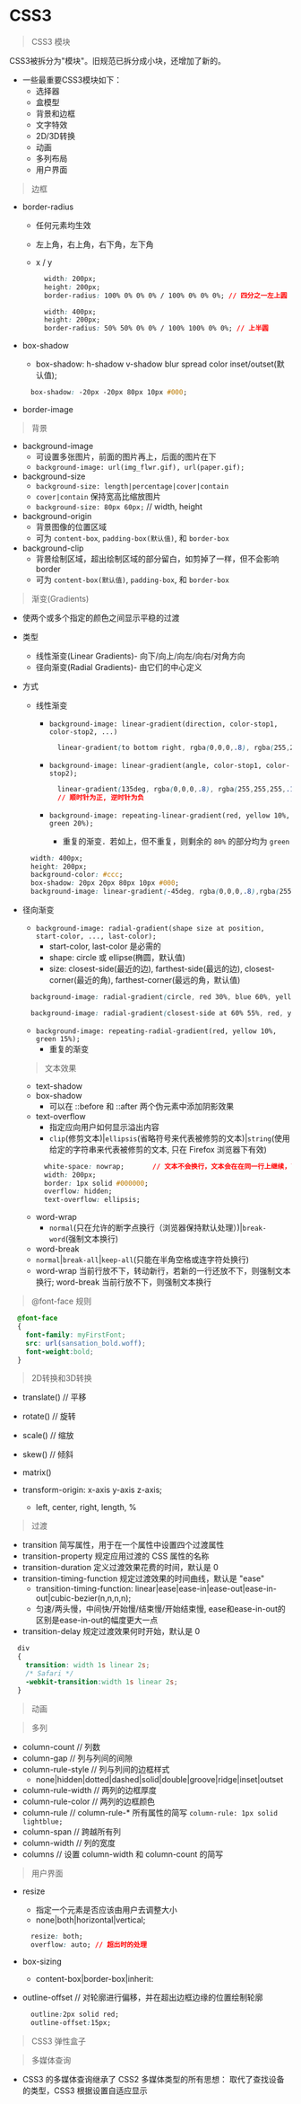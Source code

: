 # CSS3

> CSS3 模块

CSS3被拆分为"模块"。旧规范已拆分成小块，还增加了新的。

* 一些最重要CSS3模块如下：
  * 选择器
  * 盒模型
  * 背景和边框
  * 文字特效
  * 2D/3D转换
  * 动画
  * 多列布局
  * 用户界面

> 边框

* border-radius
  * 任何元素均生效
  * 左上角，右上角，右下角，左下角
  * x / y

    ```css
      width: 200px;
      height: 200px;
      border-radius: 100% 0% 0% 0% / 100% 0% 0% 0%; // 四分之一左上圆

      width: 400px;
      height: 200px;
      border-radius: 50% 50% 0% 0% / 100% 100% 0% 0%; // 上半圆
    ```

* box-shadow
  * box-shadow: h-shadow v-shadow blur spread color inset/outset(默认值);

  ```css
    box-shadow: -20px -20px 80px 10px #000;
  ```

* border-image

> 背景

* background-image
  * 可设置多张图片，前面的图片再上，后面的图片在下
  * ` background-image: url(img_flwr.gif), url(paper.gif); `
* background-size
  * `background-size: length|percentage|cover|contain`
  * `cover|contain` 保持宽高比缩放图片
  * `background-size: 80px 60px;` // width, height
* background-origin
  * 背景图像的位置区域
  * 可为 `content-box`, `padding-box(默认值)`, 和 `border-box`
* background-clip
  * 背景绘制区域，超出绘制区域的部分留白，如剪掉了一样，但不会影响 border
  * 可为 `content-box(默认值)`, `padding-box`, 和 `border-box`

> 渐变(Gradients)

* 使两个或多个指定的颜色之间显示平稳的过渡
* 类型
  * 线性渐变(Linear Gradients)- 向下/向上/向左/向右/对角方向
  * 径向渐变(Radial Gradients)- 由它们的中心定义
* 方式
  * 线性渐变
    * `background-image: linear-gradient(direction, color-stop1, color-stop2, ...)`

      ```css
        linear-gradient(to bottom right, rgba(0,0,0,.8), rgba(255,255,255,.1)) // 左上到右下
      ```

    * `background-image: linear-gradient(angle, color-stop1, color-stop2);`

      ```css
        linear-gradient(135deg, rgba(0,0,0,.8), rgba(255,255,255,.1)) //右下到左上
        // 顺时针为正, 逆时针为负
      ```

    * `background-image: repeating-linear-gradient(red, yellow 10%, green 20%);`
      * 重复的渐变．若如上，但不重复，则剩余的 `80%` 的部分均为 `green`
  
  ```css
    width: 400px;
    height: 200px;
    background-color: #ccc;
    box-shadow: 20px 20px 80px 10px #000;
    background-image: linear-gradient(-45deg, rgba(0,0,0,.8),rgba(255,255,255,.1),rgba(0,0,0,.8));// 等价于 ...0,...50%,...100%
  ```

* 径向渐变
  * `background-image: radial-gradient(shape size at position, start-color, ..., last-color);`
    * start-color, last-color 是必需的
    * shape: circle 或 ellipse(椭圆，默认值)
    * size: closest-side(最近的边), farthest-side(最远的边), closest-corner(最近的角), farthest-corner(最远的角，默认值)

  ```css
    background-image: radial-gradient(circle, red 30%, blue 60%, yellow 100%);

    background-image: radial-gradient(closest-side at 60% 55%, red, yellow, black); // 默认的 position 是 50%, 50%(即圆心)
  ```

  * `background-image: repeating-radial-gradient(red, yellow 10%, green 15%);`
    * 重复的渐变

  > 文本效果

  * text-shadow
  * box-shadow
    * 可以在 ::before 和 ::after 两个伪元素中添加阴影效果
  * text-overflow
    * 指定应向用户如何显示溢出内容
    * `clip`(修剪文本)|`ellipsis`(省略符号来代表被修剪的文本)|`string`(使用给定的字符串来代表被修剪的文本, 只在 Firefox 浏览器下有效)
    ```css
      white-space: nowrap;       // 文本不会换行，文本会在在同一行上继续，直到遇到 <br> 标签为止
      width: 200px; 
      border: 1px solid #000000;
      overflow: hidden;
      text-overflow: ellipsis; 
    ```
  * word-wrap
    * `normal`(只在允许的断字点换行（浏览器保持默认处理）)|`break-word`(强制文本换行)
  * word-break
   * `normal`|`break-all`|`keep-all`(只能在半角空格或连字符处换行)
  * word-wrap 当前行放不下，转动新行，若新的一行还放不下，则强制文本换行; word-break 当前行放不下，则强制文本换行

> @font-face 规则

  ```css
    @font-face
    {
      font-family: myFirstFont;
      src: url(sansation_bold.woff);
      font-weight:bold;
    }
  ```

> 2D转换和3D转换
  * translate() // 平移
  * rotate()    // 旋转
  * scale()     // 缩放
  * skew()      // 倾斜
  * matrix()

  * transform-origin: x-axis y-axis z-axis;
    * left, center, right, length, %

> 过渡
  * transition	简写属性，用于在一个属性中设置四个过渡属性
  * transition-property	规定应用过渡的 CSS 属性的名称
  * transition-duration	定义过渡效果花费的时间，默认是 0
  * transition-timing-function	规定过渡效果的时间曲线，默认是 "ease"
    * transition-timing-function: linear|ease|ease-in|ease-out|ease-in-out|cubic-bezier(n,n,n,n);
    * 匀速/两头慢，中间快/开始慢/结束慢/开始结束慢, ease和ease-in-out的区别是ease-in-out的幅度更大一点
  * transition-delay	规定过渡效果何时开始，默认是 0

  ```css
    div
    {
      transition: width 1s linear 2s;
      /* Safari */
      -webkit-transition:width 1s linear 2s;
    }
  ```

> 动画

> 多列

  * column-count       // 列数
  * column-gap         // 列与列间的间隙
  * column-rule-style  // 列与列间的边框样式
    * none|hidden|dotted|dashed|solid|double|groove|ridge|inset|outset
  * column-rule-width  // 两列的边框厚度
  * column-rule-color  // 两列的边框颜色
  * column-rule        // column-rule-* 所有属性的简写  `column-rule: 1px solid lightblue;`
  * column-span        // 跨越所有列
  * column-width       // 列的宽度
  * columns            // 设置 column-width 和 column-count 的简写

> 用户界面
  * resize
    * 指定一个元素是否应该由用户去调整大小
    * none|both|horizontal|vertical;

    ```css
      resize: both;
      overflow: auto; // 超出时的处理
    ```
  * box-sizing
    * content-box|border-box|inherit:
  * outline-offset    // 对轮廓进行偏移，并在超出边框边缘的位置绘制轮廓
    
    ```css
      outline:2px solid red;
      outline-offset:15px;
    ```

> CSS3 弹性盒子

> 多媒体查询
  * CSS3 的多媒体查询继承了 CSS2 多媒体类型的所有思想： 取代了查找设备的类型，CSS3 根据设置自适应显示

